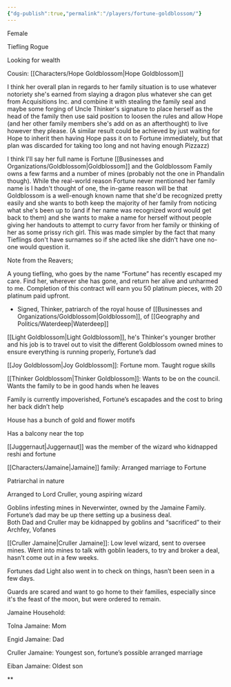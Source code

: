 ```yaml
---
{"dg-publish":true,"permalink":"/players/fortune-goldblossom/"}
---
```




Female

Tiefling Rogue

Looking for wealth


Cousin: [[Characters/Hope Goldblossom\|Hope Goldblossom]]

 I think her overall plan in regards to her family situation is to use whatever notoriety she's earned from slaying a dragon plus whatever she can get from Acquisitions Inc. and combine it with stealing the family seal and maybe some forging of Uncle Thinker's signature to place herself as the head of the family then use said position to loosen the rules and allow Hope (and her other family members she's add on as an afterthought) to live however they please. (A similar result could be achieved by just waiting for Hope to inherit then having Hope pass it on to Fortune immediately, but that plan was discarded for taking too long and not having enough Pizzazz)

I think I'll say her full name is Fortune [[Businesses and Organizations/Goldblossom\|Goldblossom]] and the Goldblossom Family owns a few farms and a number of mines (probably not the one in Phandalin though). While the real-world reason Fortune never mentioned her family name is I hadn't thought of one, the in-game reason will be that Goldblossom is a well-enough known name that she'd be recognized pretty easily and she wants to both keep the majority of her family from noticing what she's been up to (and if her name was recognized word would get back to them) and she wants to make a name for herself without people giving her handouts to attempt to curry favor from her family or thinking of her as some prissy rich girl. This was made simpler by the fact that many Tieflings don't have surnames so if she acted like she didn't have one no-one would question it.


Note from the Reavers;

A young tiefling, who goes by the name “Fortune” has recently escaped my care. Find her, wherever she has gone, and return her alive and unharmed to me. Completion of this contract will earn you 50 platinum pieces, with 20 platinum paid upfront.

- Signed, Thinker, patriarch of the royal house of [[Businesses and Organizations/Goldblossom\|Goldblossom]], of [[Geography and Politics/Waterdeep\|Waterdeep]]
    


  

[[Light Goldblossom\|Light Goldblossom]], he's Thinker's younger brother and his job is to travel out to visit the different Goldblossom owned mines to ensure everything is running properly, Fortune’s dad

[[Joy Goldblossom\|Joy Goldblossom]]: Fortune mom. Taught rogue skills

  
  

[[Thinker Goldblossom\|Thinker Goldblossom]]: Wants to be on the council. Wants the family to be in good hands when he leaves

Family is currently impoverished, Fortune’s escapades and the cost to bring her back didn’t help

House has a bunch of gold and flower motifs

Has a balcony near the top

  

[[Juggernaut\|Juggernaut]] was the member of the wizard who kidnapped reshi and fortune

  

[[Characters/Jamaine\|Jamaine]] family: Arranged marriage to Fortune

Patriarchal in nature

Arranged to Lord Cruller, young aspiring wizard

  

Goblins infesting mines in Neverwinter, owned by the Jamaine Family. Fortune’s dad may be up there setting up a business deal.  
Both Dad and Cruller may be kidnapped by goblins and “sacrificed” to their Archfey, Vofanes 

  

[[Cruller Jamaine\|Cruller Jamaine]]: Low level wizard, sent to oversee mines. Went into mines to talk with goblin leaders, to try and broker a deal, hasn’t come out in a few weeks. 

Fortunes dad Light also went in to check on things, hasn’t been seen in a few days. 

Guards are scared and want to go home to their families, especially since it's the feast of the moon, but were ordered to remain.

  

Jamaine Household:  
  

Tolna Jamaine: Mom

Engid Jamaine: Dad

Cruller Jamaine: Youngest son, fortune’s possible arranged marriage

Eiban Jamaine: Oldest son

**